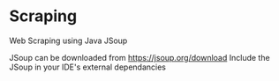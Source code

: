 # Scraping
Web Scraping using Java JSoup

JSoup can be downloaded from https://jsoup.org/download
Include the JSoup in your IDE's external dependancies
